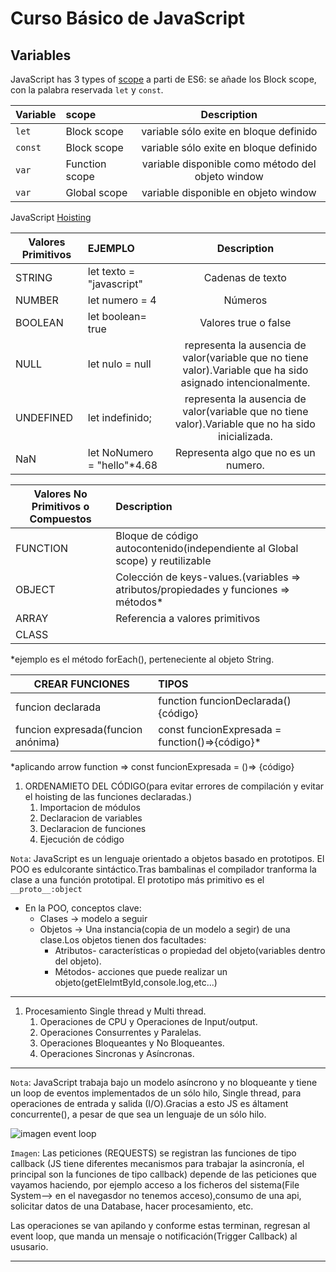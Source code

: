 # Curso Básico de JavaScript



## Variables

JavaScript has 3 types of [scope](https://www.w3schools.com/js/js_scope.asp)
a parti de ES6: se añade los Block scope, con la palabra reservada `let` y `const`.

| Variable |  scope                  | Description                                        |
|----------|:------------------------|:--------------------------------------------------:|
|  `let`   |     Block scope         | variable sólo exite en bloque definido             |
|  `const` |     Block scope         | variable sólo exite en bloque definido             |
|  `var`   |     Function scope      | variable disponible como método del objeto window  |
|  `var`   |     Global scope        | variable disponible en objeto window               |


JavaScript [Hoisting](https://www.w3schools.com/js/js_hoisting.asp)



|Valores Primitivos |	EJEMPLO                |	Description                                                              |
|-------------------|:-------------------------|:---------------------------------------------------------------------------:|
|STRING             |let texto = "javascript"  |Cadenas de texto                                                             |
|NUMBER             |let numero = 4	           |Números                                                                      |
|BOOLEAN	          |let boolean= true         |Valores true o false                                                         |
|NULL               |let nulo = null           |representa la ausencia de valor(variable que no tiene valor).Variable que ha sido asignado intencionalmente.| 
|UNDEFINED          |let indefinido;           |representa la ausencia de valor(variable que no tiene valor).Variable que no ha sido inicializada.|
|NaN                |let NoNumero = "hello"*4.68|Representa algo que no es un numero.                                                                     |
                     



|Valores No Primitivos o Compuestos  |	Description                                                                        |
|------------------------------------|:------------------------------------------------------------------------------------|
|FUNCTION	                           |Bloque de código autocontenido(independiente al Global scope) y reutilizable         |
|OBJECT                              |Colección de keys-values.(variables => atributos/propiedades y funciones => métodos* |
|ARRAY                               |Referencia a valores primitivos                                                      |
|CLASS                               |	                                                                                   |
  *ejemplo es el método forEach(), perteneciente al objeto String.


|CREAR FUNCIONES	                   |	TIPOS                                          |	
|------------------------------------|:------------------------------------------------|
| funcion declarada                  |  function funcionDeclarada(){código}            |   
| funcion expresada(funcion anónima) |  const funcionExpresada = function()=>{código}* |            

*aplicando arrow function => const funcionExpresada = ()=> {código}

1. ORDENAMIETO DEL CÓDIGO(para evitar errores de compilación y evitar el hoisting de las funciones declaradas.)
    1. Importacion de módulos
    2. Declaracion de variables
    3. Declaracion de funciones
    4. Ejecución de código

`Nota`: JavaScript es un lenguaje orientado a objetos basado en prototipos. El POO es edulcorante sintáctico.Tras bambalinas el compilador tranforma la clase a una función prototipal.
El prototipo más primitivo es el `__proto__:object`

* En la POO, conceptos clave:
  * Clases -> modelo a seguir
  * Objetos -> Una instancia(copia de un modelo a segir) de una clase.Los objetos tienen dos facultades:
    * Atributos- características o propiedad del objeto(variables dentro del objeto).
    * Métodos- acciones que puede realizar un objeto(getElelmtById,console.log,etc...)



---

1. Procesamiento Single thread y Multi thread.
      1. Operaciones de CPU y Operaciones de Input/output.
      2. Operaciones Consurrentes y Paralelas.
      3. Operaciones Bloqueantes y No Bloqueantes.
      4. Operaciones Sincronas y Asíncronas.
---
`Nota`: JavaScript trabaja bajo un modelo asíncrono y no bloqueante y tiene un loop de eventos implementados de un sólo hilo, Single thread, para operaciones de entrada y salida (I/O).Gracias a esto JS es áltament concurrente(), a pesar de que sea un lenguaje de un sólo hilo.

![imagen event loop](https://redberry.international/wp-content/uploads/2021/12/wrtzmt2ty03ksew7ehvx-768x384.jpeg "foto de bodegas")

`Imagen`: Las peticiones (REQUESTS) se registran las funciones de tipo callback (JS tiene diferentes mecanismos para trabajar la asincronía, el principal son la funciones de tipo callback) depende de las peticiones que vayamos haciendo, por ejemplo acceso a los ficheros del sistema(File System--> en el navegasdor no tenemos acceso),consumo de una api, solicitar datos de una Database, hacer procesamiento, etc.

Las operaciones se van apilando y conforme estas terminan, regresan al event loop, que manda un mensaje o notificación(Trigger Callback) al ususario.

---


  
